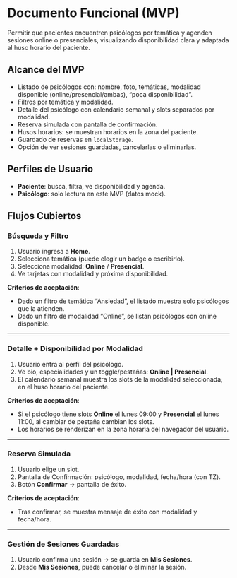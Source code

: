 # Documento Funcional (MVP)

Permitir que pacientes encuentren psicólogos por temática y agenden sesiones online o presenciales, visualizando disponibilidad clara y adaptada al huso horario del paciente.

## Alcance del MVP

- Listado de psicólogos con: nombre, foto, temáticas, modalidad disponible (online/presencial/ambas), “poca disponibilidad”.
- Filtros por temática y modalidad.
- Detalle del psicólogo con calendario semanal y slots separados por modalidad.
- Reserva simulada con pantalla de confirmación.
- Husos horarios: se muestran horarios en la zona del paciente.
- Guardado de reservas en `localStorage`.
- Opción de ver sesiones guardadas, cancelarlas o eliminarlas.

## Perfiles de Usuario

- **Paciente**: busca, filtra, ve disponibilidad y agenda.
- **Psicólogo**: solo lectura en este MVP (datos mock).

## Flujos Cubiertos

### Búsqueda y Filtro

1. Usuario ingresa a **Home**.
2. Selecciona temática (puede elegir un badge o escribirlo).
3. Selecciona modalidad: **Online** / **Presencial**.
4. Ve tarjetas con modalidad y próxima disponibilidad.

**Criterios de aceptación**:

- Dado un filtro de temática “Ansiedad”, el listado muestra solo psicólogos que la atienden.
- Dado un filtro de modalidad “Online”, se listan psicólogos con online disponible.

---

### Detalle + Disponibilidad por Modalidad

1. Usuario entra al perfil del psicólogo.
2. Ve bio, especialidades y un toggle/pestañas: **Online | Presencial**.
3. El calendario semanal muestra los slots de la modalidad seleccionada, en el huso horario del paciente.

**Criterios de aceptación**:

- Si el psicólogo tiene slots **Online** el lunes 09:00 y **Presencial** el lunes 11:00, al cambiar de pestaña cambian los slots.
- Los horarios se renderizan en la zona horaria del navegador del usuario.

---

### Reserva Simulada

1. Usuario elige un slot.
2. Pantalla de Confirmación: psicólogo, modalidad, fecha/hora (con TZ).
3. Botón **Confirmar** → pantalla de éxito.

**Criterios de aceptación**:

- Tras confirmar, se muestra mensaje de éxito con modalidad y fecha/hora.

---

### Gestión de Sesiones Guardadas

1. Usuario confirma una sesión → se guarda en **Mis Sesiones**.
2. Desde **Mis Sesiones**, puede cancelar o eliminar la sesión.

